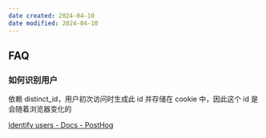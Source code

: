 ```yaml
---
date created: 2024-04-10
date modified: 2024-04-10
---
```

## FAQ

### 如何识别用户

依赖 distinct_id，用户初次访问时生成此 id 并存储在 cookie 中，因此这个 id 是会随着浏览器变化的

[Identify users - Docs - PostHog](https://posthog.com/docs/getting-started/identify-users)

